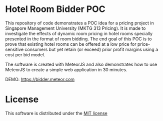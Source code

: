 Hotel Room Bidder POC
====
This repository of code demonstrates a POC idea for a pricing project in Singapore Management University (MKTG 313 Pricing). It is made to investigate the effects of dynamic room pricing in hotel rooms specially presented in the format of room bidding. The end goal of this POC is to prove that existing hotel rooms can be offered at a low price for price-sensitive consumers but yet retain (or exceed) prior profit margins using a cost per bid model. 

The software is created with MeteorJS and also demonstrates how to use MeteorJS to create a simple web application in 30 minutes. 

DEMO: https://bidder.meteor.com

License
====
This software is distributed under the [MIT license](http://opensource.org/licenses/MIT)

